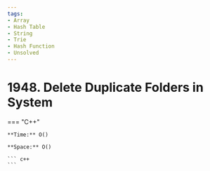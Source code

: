 ```yaml
---
tags:
- Array
- Hash Table
- String
- Trie
- Hash Function
- Unsolved
---
```



# 1948. Delete Duplicate Folders in System

=== "C++"

    **Time:** O()

    **Space:** O()

    ``` c++
    ```